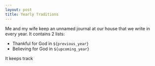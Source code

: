 ```yaml
---
layout: post
title: Yearly Traditions
---
```


Me and my wife keep an unnamed journal at our house that we write in every year. It contains 2 lists:

- Thankful for God in `${previous_year}`
- Believing for God in `${upcoming_year}`

It keeps track
